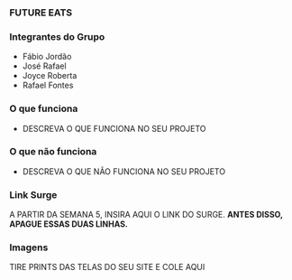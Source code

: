 ### FUTURE EATS

### Integrantes do Grupo
- Fábio Jordão
- José Rafael
- Joyce Roberta
- Rafael Fontes

### O que funciona
- DESCREVA O QUE FUNCIONA NO SEU PROJETO

### O que não funciona
- DESCREVA O QUE NÃO FUNCIONA NO SEU PROJETO

### Link Surge 
A PARTIR DA SEMANA 5, INSIRA AQUI O LINK DO SURGE. **ANTES DISSO, APAGUE ESSAS DUAS LINHAS.**

### Imagens
TIRE PRINTS DAS TELAS DO SEU SITE E COLE AQUI
